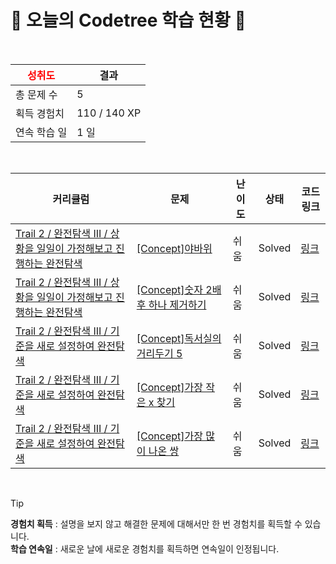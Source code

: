 # 🌲 오늘의 Codetree 학습 현황 🌲

<br />

| <span style="color:red;display:block;text-align:center;"> **성취도**</span> | 결과 |
|---|---|
| 총 문제 수 | 5 |
| 획득 경험치 | 110 / 140 XP |
| 연속 학습 일 | 1 일 |

<br />

|커리큘럼|문제|난이도|상태|코드 링크|
|---|---|---|---|---|
|[Trail 2 / 완전탐색 III / 상황을 일일이 가정해보고 진행하는 완전탐색](https://www.codetree.ai/trail-info/novice-mid/)|[[Concept]야바위](https://www.codetree.ai/trails/complete/curated-cards/intro-ya-rock/)|쉬움|Solved|[링크](https://github.com/hyosungan/codetree-TILs/blob/main/250116/%EC%95%BC%EB%B0%94%EC%9C%84/ya-rock.py)|
|[Trail 2 / 완전탐색 III / 상황을 일일이 가정해보고 진행하는 완전탐색](https://www.codetree.ai/trail-info/novice-mid/)|[[Concept]숫자 2배 후 하나 제거하기](https://www.codetree.ai/trails/complete/curated-cards/intro-multiply-two-and-remove-one-number/)|쉬움|Solved|[링크](https://github.com/hyosungan/codetree-TILs/blob/main/250116/%EC%88%AB%EC%9E%90%202%EB%B0%B0%20%ED%9B%84%20%ED%95%98%EB%82%98%20%EC%A0%9C%EA%B1%B0%ED%95%98%EA%B8%B0/multiply-two-and-remove-one-number.py)|
|[Trail 2 / 완전탐색 III / 기준을 새로 설정하여 완전탐색](https://www.codetree.ai/trail-info/novice-mid/)|[[Concept]독서실의 거리두기 5](https://www.codetree.ai/trails/complete/curated-cards/intro-study-cafe-keeping-distance-5/)|쉬움|Solved|[링크](https://github.com/hyosungan/codetree-TILs/blob/main/250116/%EB%8F%85%EC%84%9C%EC%8B%A4%EC%9D%98%20%EA%B1%B0%EB%A6%AC%EB%91%90%EA%B8%B0%205/study-cafe-keeping-distance-5.py)|
|[Trail 2 / 완전탐색 III / 기준을 새로 설정하여 완전탐색](https://www.codetree.ai/trail-info/novice-mid/)|[[Concept]가장 작은 x 찾기](https://www.codetree.ai/trails/complete/curated-cards/intro-find-smallest-x/)|쉬움|Solved|[링크](https://github.com/hyosungan/codetree-TILs/blob/main/250116/%EA%B0%80%EC%9E%A5%20%EC%9E%91%EC%9D%80%20x%20%EC%B0%BE%EA%B8%B0/find-smallest-x.py)|
|[Trail 2 / 완전탐색 III / 기준을 새로 설정하여 완전탐색](https://www.codetree.ai/trail-info/novice-mid/)|[[Concept]가장 많이 나온 쌍](https://www.codetree.ai/trails/complete/curated-cards/intro-the-most-frequent-pair/)|쉬움|Solved|[링크](https://github.com/hyosungan/codetree-TILs/blob/main/250116/%EA%B0%80%EC%9E%A5%20%EB%A7%8E%EC%9D%B4%20%EB%82%98%EC%98%A8%20%EC%8C%8D/the-most-frequent-pair.py)|


<br />

> [!TIP]
> **경험치 획득** : 설명을 보지 않고 해결한 문제에 대해서만 한 번 경험치를 획득할 수 있습니다.  
> **학습 연속일** : 새로운 날에 새로운 경험치를 획득하면 연속일이 인정됩니다.


